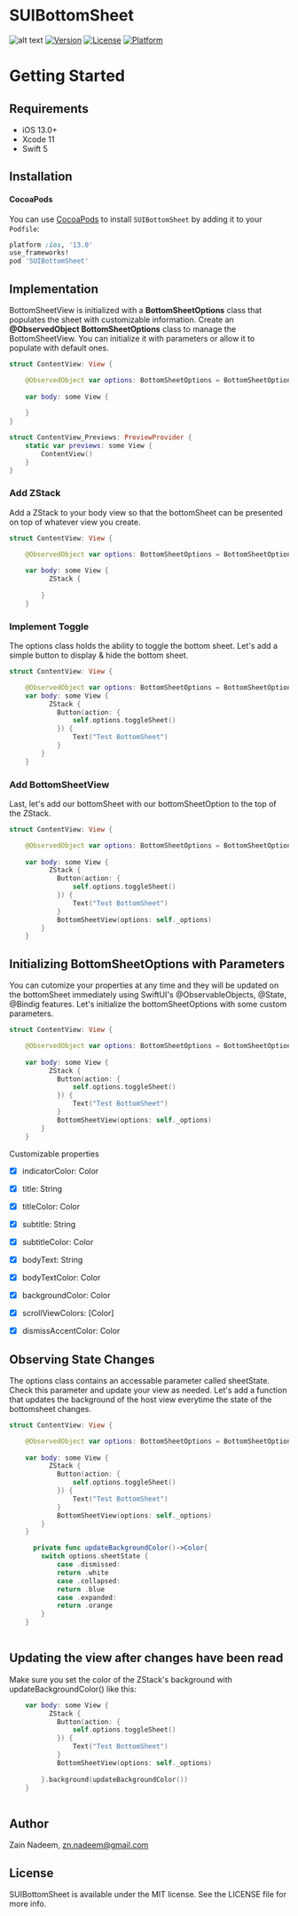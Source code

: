 # SUIBottomSheet
![alt text](https://github.com/zainnadeem/SUIBottomSheet/blob/master/SwiftUI.png)
[![Version](https://img.shields.io/cocoapods/v/SUIBottomSheet.svg?style=flat)](https://cocoapods.org/pods/SUIBottomSheet)
[![License](https://img.shields.io/cocoapods/l/SUIBottomSheet.svg?style=flat)](https://cocoapods.org/pods/SUIBottomSheet)
[![Platform](https://img.shields.io/cocoapods/p/SUIBottomSheet.svg?style=flat)](https://cocoapods.org/pods/SUIBottomSheet)

# Getting Started

## Requirements

- iOS 13.0+
- Xcode 11
- Swift 5

## Installation

#### CocoaPods
You can use [CocoaPods](http://cocoapods.org/) to install `SUIBottomSheet` by adding it to your `Podfile`:

```ruby
platform :ios, '13.0'
use_frameworks!
pod 'SUIBottomSheet'
```

## Implementation

BottomSheetView is initialized with a **BottomSheetOptions** class that populates the sheet with customizable information. Create an **@ObservedObject BottomSheetOptions** class to manage the BottomSheetView. You can initialize it with parameters or allow it to populate with default ones.

```swift
struct ContentView: View {

    @ObservedObject var options: BottomSheetOptions = BottomSheetOptions()
    
    var body: some View {
 
    } 
}

struct ContentView_Previews: PreviewProvider {
    static var previews: some View {
        ContentView()
    }
}
```
### Add ZStack
Add a ZStack to your body view so that the bottomSheet can be presented on top of whatever view you create. 
```swift
struct ContentView: View {

    @ObservedObject var options: BottomSheetOptions = BottomSheetOptions()
   
    var body: some View {
          ZStack {
   
        }
    }
```
### Implement Toggle
The options class holds the ability to toggle the bottom sheet. Let's add a simple button to display & hide the bottom sheet.
```swift
struct ContentView: View {

    @ObservedObject var options: BottomSheetOptions = BottomSheetOptions()
    var body: some View {
          ZStack {
            Button(action: {
                self.options.toggleSheet()
            }) {
                Text("Test BottomSheet")
            }
        }
    }
```
### Add BottomSheetView
Last, let's add our bottomSheet with our bottomSheetOption to the top of the ZStack.
```swift
struct ContentView: View {

    @ObservedObject var options: BottomSheetOptions = BottomSheetOptions()
    
    var body: some View {
          ZStack {
            Button(action: {
                self.options.toggleSheet()
            }) {
                Text("Test BottomSheet")
            }
            BottomSheetView(options: self._options)
        }
    }
```

## Initializing BottomSheetOptions with Parameters
You can cutomize your properties at any time and they will be updated on the bottomSheet immediately using SwiftUI's @ObservableObjects, @State, @Bindig features. Let's initialize the bottomSheetOptions with some custom parameters.

```swift
struct ContentView: View {

    @ObservedObject var options: BottomSheetOptions = BottomSheetOptions(indicatorColor: .blue, title: "Oscar Wilde", titleColor: .black, subtitle: "Intentions", subtitleColor: Color(UIColor.darkGray), bodyText: "Cyril (coming in through the open window from the terrace).  My dear Vivian...")
   
    var body: some View {
          ZStack {
            Button(action: {
                self.options.toggleSheet()
            }) {
                Text("Test BottomSheet")
            }
            BottomSheetView(options: self._options)
        }
    }
```
Customizable properties
- [x] indicatorColor: Color
- [x] title: String
- [x] titleColor: Color
- [x] subtitle: String
- [x] subtitleColor: Color
- [x] bodyText: String
- [x] bodyTextColor: Color
- [x] backgroundColor: Color
- [x] scrollViewColors: [Color]
- [x] dismissAccentColor: Color


## Observing State Changes
The options class contains an accessable parameter called sheetState. Check this parameter and update your view as needed. Let's add a function that updates the background of the host view everytime the state of the bottomsheet changes. 

```swift
struct ContentView: View {

    @ObservedObject var options: BottomSheetOptions = BottomSheetOptions(indicatorColor: .blue, title: "Oscar Wilde", titleColor: .black, subtitle: "Intentions", subtitleColor: Color(UIColor.darkGray), bodyText: "Cyril (coming in through the open window from the terrace).  My dear Vivian...")
    
    var body: some View {
          ZStack {
            Button(action: {
                self.options.toggleSheet()
            }) {
                Text("Test BottomSheet")
            }
            BottomSheetView(options: self._options)
        }
    }

      private func updateBackgroundColor()->Color{
        switch options.sheetState {
            case .dismissed:
            return .white
            case .collapsed:
            return .blue
            case .expanded:
            return .orange
        }
    }
    
```
## Updating the view after changes have been read
Make sure you set the color of the ZStack's background with updateBackgroundColor() like this: 
```swift
    var body: some View {
          ZStack {
            Button(action: {
                self.options.toggleSheet()
            }) {
                Text("Test BottomSheet")
            }
            BottomSheetView(options: self._options)
        
        }.background(updateBackgroundColor())
    }
    
```

## Author

Zain Nadeem, zn.nadeem@gmail.com

## License

SUIBottomSheet is available under the MIT license. See the LICENSE file for more info.

